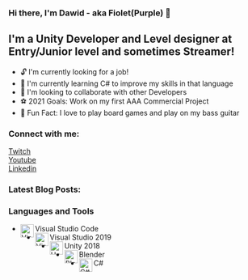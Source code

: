 ### Hi there, I'm Dawid - aka Fiolet(Purple) 👋

## I'm a Unity Developer and Level designer at Entry/Junior level and sometimes Streamer!
- 🔓 I'm currently looking for a job!
- 🌱 I'm currently learning C# to improve my skills in that language
- 👯 I'm looking to collaborate with other Developers
- ⚽ 2021 Goals: Work on my first AAA Commercial Project
- 💜 Fun Fact: I love to play board games and play on my bass guitar

### Connect with me:
<a href="https://www.twitch.tv/punkplayinggames">Twitch</a>  
<a href="https://www.youtube.com/channel/UCItH16WRPq7CDVM8TYNTaoA">Youtube</a>  
<a href="www.linkedin.com/in/dawid-koźmin">Linkedin</a>

### Latest Blog Posts:
<!-- BLOG-POST-LIST:START -->
<!-- BLOG-POST-LIST:END -->

### Languages and Tools
- <img align="left" alt="Visual Studio Code" width="26px" src="https://cdn.dribbble.com/users/340052/screenshots/2436746/icon-dribbble_1x.png" >Visual Studio Code</img>
- <img align="left" alt="Visual Studio 2019" width="26px" src="https://d1u7j79bg1ays7.cloudfront.net/blog/wp-content/uploads/2019/01/visual-studio-2019.png">Visual Studio 2019</img>
- <img align="left" alt="Unity 2018" width="26px" src="https://upload.wikimedia.org/wikipedia/ru/a/a3/Unity_Logo.png">Unity 2018</img>
- <img align="left" alt="Blender" width="26px" src="https://th.bing.com/th/id/Rb2c55301f175ab307de679ac74d4d791?rik=AKiQv6MTBIowhQ&riu=http%3a%2f%2fimages5.fanpop.com%2fimage%2fphotos%2f31800000%2fBlender-logo-blender-31861010-167-132.png" />Blender 
- <img align="left" alt="C#" width="26px" src="https://cdn.auth0.com/blog/native-csharp/logo.png" />C#
